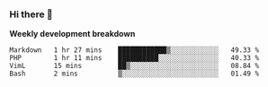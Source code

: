 ### Hi there 👋


**Weekly development breakdown**

<!--START_SECTION:waka-->
```text
Markdown   1 hr 27 mins    ████████████▒░░░░░░░░░░░░   49.33 % 
PHP        1 hr 11 mins    ██████████░░░░░░░░░░░░░░░   40.33 % 
VimL       15 mins         ██▒░░░░░░░░░░░░░░░░░░░░░░   08.84 % 
Bash       2 mins          ▒░░░░░░░░░░░░░░░░░░░░░░░░   01.49 % 
```
<!--END_SECTION:waka-->
